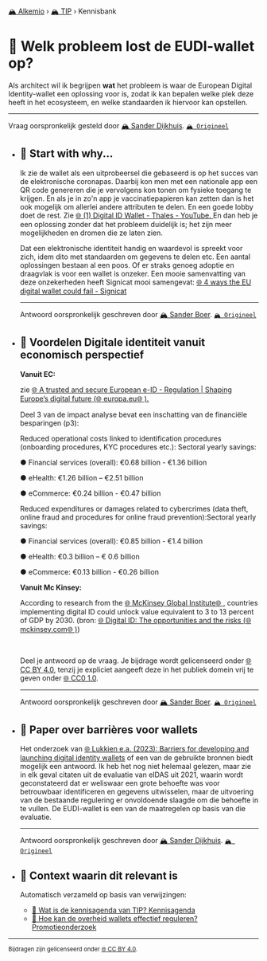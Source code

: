 [🏔️ Alkemio](https://welcome.alkem.io/) › [🏔️ TIP](https://alkem.io/tip/dashboard) › Kennisbank
# 📄 Welk probleem lost de EUDI-wallet op?
Als architect wil ik begrijpen **wat** het probleem is waar de European Digital Identity-wallet een oplossing voor is, zodat ik kan bepalen welke plek deze heeft in het ecosysteem, en welke standaarden ik hiervoor kan opstellen.
***
 Vraag oorspronkelijk gesteld door [🏔️ Sander Dijkhuis](https://alkem.io/user/sander-dijkhuis-3912). [`🏔️ Origineel`](https://alkem.io/tip/collaboration/welkprobleemlostd-9718)

- ## <a id="startwithwhy-3450"></a> 📌 Start with why...
  Ik zie de wallet als een uitprobeersel die gebaseerd is op het succes van de elektronische coronapas. Daarbij kon men met een nationale app een QR code genereren die je vervolgens kon tonen om fysieke toegang te krijgen. En als je in zo'n app je vaccinatiepapieren kan zetten dan is het ook mogelijk om allerlei andere attributen te delen. En een goede lobby doet de rest. Zie [🌐 (1) Digital ID Wallet - Thales - YouTube. ](https://www.youtube.com/watch?v=PxvNzzgoJX8)En dan heb je een oplossing zonder dat het probleem duidelijk is; het zijn meer mogelijkheden en dromen die ze laten zien.
  
  Dat een elektronische identiteit handig en waardevol is spreekt voor zich, idem dito met standaarden om gegevens te delen etc. Een aantal oplossingen bestaan al een poos. Of er straks genoeg adoptie en draagvlak is voor een wallet is onzeker. Een mooie samenvatting van deze onzekerheden heeft Signicat mooi samengevat: [🌐 4 ways the EU digital wallet could fail - Signicat](https://www.signicat.com/blog/4-ways-the-eu-digital-wallet-could-fail)

  ***
  Antwoord oorspronkelijk geschreven door [🏔️ Sander Boer](https://alkem.io/tip/collaboration/welkprobleemlostd-9718/posts/startwithwhy-3450). [`🏔️ Origineel`](https://alkem.io/tip/collaboration/welkprobleemlostd-9718/posts/startwithwhy-3450)

- ## <a id="voordelendigitalei-4764"></a> 📌 Voordelen Digitale identiteit vanuit economisch perspectief
  **Vanuit EC:**
  
  zie [🌐 A trusted and secure European e-ID - Regulation | Shaping Europe’s digital future (](https://digital-strategy.ec.europa.eu/en/library/trusted-and-secure-european-e-id-regulation)[🌐 europa.eu](http://europa.eu)[🌐 ).](https://digital-strategy.ec.europa.eu/en/library/trusted-and-secure-european-e-id-regulation)
  
  Deel 3 van de impact analyse bevat een inschatting van de financiële besparingen (p3):
  
  Reduced operational costs linked to identification procedures (onboarding procedures, KYC procedures etc.): Sectoral yearly savings:
  
  ● Financial services (overall): €0.68 billion - €1.36 billion
  
  ● eHealth: €1.26 billion – €2.51 billion
  
  ● eCommerce: €0.24 billion - €0.47 billion
  
  Reduced expenditures or damages related to cybercrimes (data theft, online fraud and procedures for online fraud prevention):Sectoral yearly savings:
  
  ● Financial services (overall): €0.85 billion - €1.4 billion
  
  ● eHealth: €0.3 billion – € 0.6 billion
  
  ● eCommerce: €0.13 billion - €0.26 billion
  
  **Vanuit Mc Kinsey:**
  
  According to research from the [🌐 McKinsey Global Institute](https://www.mckinsey.com/capabilities/mckinsey-digital/our-insights/digital-identification-a-key-to-inclusive-growth)[🌐 ,](https://www.mckinsey.com/business-functions/digital-mckinsey/our-insights/digital-identification-a-key-to-inclusive-growth) countries implementing digital ID could unlock value equivalent to 3 to 13 percent of GDP by 2030. (bron: [🌐 Digital ID: The opportunities and the risks (](https://www.mckinsey.com/industries/financial-services/our-insights/banking-matters/digital-id-the-opportunities-and-the-risks)[🌐 mckinsey.com](http://mckinsey.com)[🌐 )](https://www.mckinsey.com/industries/financial-services/our-insights/banking-matters/digital-id-the-opportunities-and-the-risks))
  
  <br>
  
  Deel je antwoord op de vraag. Je bijdrage wordt gelicenseerd onder [🌐 CC BY 4.0](https://creativecommons.org/licenses/by/4.0/deed.nl), tenzij je expliciet aangeeft deze in het publiek domein vrij te geven onder [🌐 CC0 1.0](https://creativecommons.org/publicdomain/zero/1.0/deed.nl).

  ***
  Antwoord oorspronkelijk geschreven door [🏔️ Sander Boer](https://alkem.io/tip/collaboration/welkprobleemlostd-9718/posts/voordelendigitalei-4764). [`🏔️ Origineel`](https://alkem.io/tip/collaboration/welkprobleemlostd-9718/posts/voordelendigitalei-4764)

- ## <a id="paperoverbarrieres-2754"></a> 📌 Paper over barrières voor wallets
  Het onderzoek van [🌐 Lukkien e.a. (2023): Barriers for developing and launching digital identity wallets](https://dedigicampus.sharepoint.com/:b:/r/sites/Missie3Overheidalssterkedatapartner/Gedeelde%20documenten/General/TIP/6.%20Werkgroep%20Kennis/Artikelen/Lukkien%20e.a.%20\(2023\)%20Barriers%20for%20the%20adoption%20of%20data%20wallets.pdf?csf=1\&web=1\&e=mtvgbj) of een van de gebruikte bronnen biedt mogelijk een antwoord. Ik heb het nog niet helemaal gelezen, maar zie in elk geval citaten uit de evaluatie van eIDAS uit 2021, waarin wordt geconstateerd dat er weliswaar een grote behoefte was voor betrouwbaar identificeren en gegevens uitwisselen, maar de uitvoering van de bestaande regulering er onvoldoende slaagde om die behoefte in te vullen. De EUDI-wallet is een van de maatregelen op basis van die evaluatie.

  ***
  Antwoord oorspronkelijk geschreven door [🏔️ Sander Dijkhuis](https://alkem.io/tip/collaboration/welkprobleemlostd-9718/posts/paperoverbarrieres-2754). [`🏔️ Origineel`](https://alkem.io/tip/collaboration/welkprobleemlostd-9718/posts/paperoverbarrieres-2754)

- ## 📌 Context waarin dit relevant is
  Automatisch verzameld op basis van verwijzingen:
  - [📌 Wat is de kennisagenda van TIP? Kennisagenda](watisdekennisagen-9941.md#kennisagenda-5711)
  - [📌 Hoe kan de overheid wallets effectief reguleren? Promotieonderzoek](hoekandeoverheid-8045.md#promotieonderzoek-2880)
* * *
<small>Bijdragen zijn gelicenseerd onder [🌐 CC BY 4.0](https://creativecommons.org/licenses/by/4.0/deed.nl).</small>
